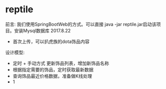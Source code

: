 # reptile
前言:
我们使用SpringBootWeb的方式。可以直接 java -jar reptile.jar启动该项目。安装Mysql数据库
2017.8.22
- 首次上传，可以扒虎族的dota饰品内容

设计模型:
- 定时 + 手动方式 更新饰品列表，增加新饰品名称
- 根据指定需要的饰品，定时获取最新数据
- 查询饰品最近价格数据，准备做K线处理
- 1
